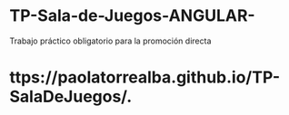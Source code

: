 # TP-Sala-de-Juegos-ANGULAR-
Trabajo práctico obligatorio para la promoción directa

# ttps://paolatorrealba.github.io/TP-SalaDeJuegos/.

